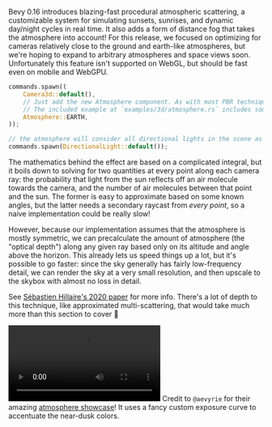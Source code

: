 <!-- Procedural atmospheric scattering -->
<!-- https://github.com/bevyengine/bevy/pull/16314 -->
Bevy 0.16 introduces blazing-fast procedural atmospheric scattering, a customizable system for simulating sunsets, sunrises, and dynamic day/night cycles in real time. It also adds a form of distance fog that takes the atmosphere into account! For this release, we focused on optimizing for cameras relatively close to the ground and earth-like atmospheres, but we're hoping to expand to arbitrary atmospheres and space views soon. Unfortunately this feature isn't supported on WebGL, but should be fast even on mobile and WebGPU.

```rs
commands.spawn((
    Camera3d::default(),
    // Just add the new Atmosphere component. As with most PBR techniques, it's *correct*, but can take some tweaking to look its best.
    // The included example at `examples/3d/atmosphere.rs` includes some recommendations for lighting and camera settings.
    Atmosphere::EARTH,
));

// the atmosphere will consider all directional lights in the scene as "suns"
commands.spawn(DirectionalLight::default());
```

The mathematics behind the effect are based on a complicated integral, but it boils down to solving for two quantities at every point along each camera ray: the probability that light from the sun reflects off an air molecule towards the camera, and the number of air molecules between that point and the sun. The former is easy to approximate based on some known angles, but the latter needs a secondary raycast from *every point*, so a naive implementation could be really slow!

However, because our implementation assumes that the atmosphere is mostly symmetric, we can precalculate the amount of atmosphere (the "optical depth") along any given ray based only on its altitude and angle above the horizon. This already lets us speed things up a lot, but it's possible to go faster: since the sky generally has fairly low-frequency detail, we can render the sky at a very small resolution, and then upscale to the skybox with almost no loss in detail.

See [Sébastien Hillaire's 2020 paper] for more info. There's a lot of depth to this technique, like approximated multi-scattering, that would take much more than this section to cover :slightly_smiling_face:

<video controls loop aria-label="A showcase of simulated sunrises and sunsets made in Bevy"><source src="atmosphere-showcase.mp4" type="video/mp4"/></video>
Credit to `@aevyrie` for their amazing [atmosphere showcase]! It uses a fancy custom exposure curve to accentuate the near-dusk colors.

[atmosphere showcase]: https://github.com/aevyrie/bevy/tree/atmosphere_showcase
[Sébastien Hillaire's 2020 paper]: https://sebh.github.io/publications/egsr2020.pdf

<!-- TODO -->
